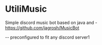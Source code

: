 # UtiliMusic
Simple discord music bot based on java and - https://github.com/jagrosh/MusicBot

--
preconfigured to fit any discord server1
